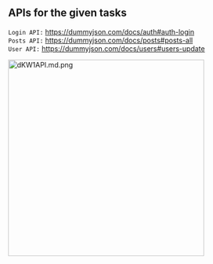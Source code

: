 ## APIs for the given tasks
`Login API:` https://dummyjson.com/docs/auth#auth-login </br>
`Posts API:` https://dummyjson.com/docs/posts#posts-all </br>
`User API:`  https://dummyjson.com/docs/users#users-update </br>

<img src="https://iili.io/dKW1API.md.png" alt="dKW1API.md.png" width="full" height="400px">
